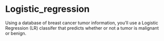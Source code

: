 # Logistic_regression
Using a database of breast cancer tumor information, you’ll use a Logistic Regression (LR) classifer that predicts whether or not a tumor is malignant or benign.
